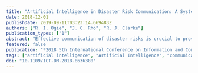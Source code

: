 ```yaml
---
title: "Artificial Intelligence in Disaster Risk Communication: A Systematic Literature Review"
date: 2018-12-01
publishDate: 2019-09-11T03:23:14.669483Z
authors: ["R. I. Ogie", "J. C. Rho", "R. J. Clarke"]
publication_types: ["1"]
abstract: "Effective communication of disaster risks is crucial to provoking appropriate responses from citizens and emergency operators. With recent advancement in Artificial Intelligence (AI), several researchers have begun exploring machine learning techniques in improving disaster risk communication. This paper adopts a systematic literature approach to report on the various research activities involving the application of AI in disaster risk communication. The study found that research activities focus on two broad areas: (1) prediction and monitoring for early warning, and (2) information extraction and classification for situational awareness. These broad areas are discussed, including background information to help establish future applications of AI in disaster risk communication. The paper concludes with recommendations of several ways in which AI applications can have a broader role in disaster risk communication."
featured: false
publication: "*2018 5th International Conference on Information and Communication Technologies for Disaster Management (ICT-DM)*"
tags: ["artificial intelligence", "Artificial Intelligence", "communication", "disaster", "disaster risk communication", "disasters", "early warning", "emergency management", "Floods", "information extraction", "learning (artificial intelligence)", "Machine learning", "machine learning techniques", "Monitoring", "risk management", "situational awareness", "Social networking (online)", "Support vector machines", "Training"]
doi: "10.1109/ICT-DM.2018.8636380"
---
```



